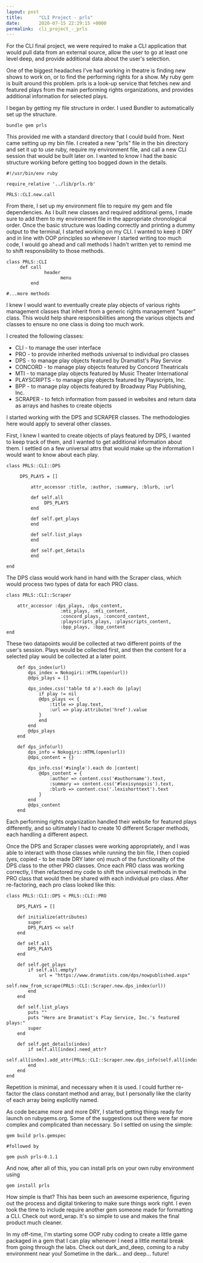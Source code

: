 ```yaml
---
layout: post
title:      "CLI Project - prls"
date:       2020-07-15 22:29:15 +0000
permalink:  cli_project_-_prls
---
```



For the CLI final project, we were required to make a CLI application that would pull data from an external source, allow the user to go at least one level deep, and provide additional data about the user's selection.

One of the biggest headaches I've had working in theatre is finding new shows to work on, or to find the performing rights for a show. My ruby gem is built around this problem. prls is a look-up service that fetches new and featured plays from the main performing rights organizations, and provides additional information for selected plays.

I began by getting my file structure in order. I used Bundler to automatically set up the structure.

```
bundle gem prls
```

This provided me with a standard directory that I could build from. Next came setting up my bin file. I created a new "prls" file in the bin directory and set it up to use ruby, require my environment file, and call a new CLI session that would be built later on. I wanted to know I had the basic structure working before getting too bogged down in the details.

```
#!/usr/bin/env ruby

require_relative '../lib/prls.rb'

PRLS::CLI.new.call
```

From there, I set up my environment file to require my gem and file dependencies. As I built new classes and required additional gems, I made sure to add them to my environment file in the appropriate chronological order. Once the basic structure was loading correctly and printing a dummy output to the terminal, I started working on my CLI. I wanted to keep it DRY and in line with OOP principles so whenever I started writing too much code, I would go ahead and call methods I hadn't written yet to remind me to shift responsibility to those methods.

```
class PRLS::CLI
     def call
		      header
					menu
		 end
		 
#...more methods
```

I knew I would want to eventually create play objects of various rights management classes that inherit from a generic rights management "super" class. This would help share responsibilities among the various objects and classes to ensure no one class is doing too much work.

I created the following classes:

* CLI - to manage the user interface
* PRO - to provide inherited methods universal to individual pro classes
* DPS - to manage play objects featured by Dramatist's Play Service
* CONCORD - to manage play objects featured by Concord Theatricals
* MTI - to manage play objects featured by Music Theater International
* PLAYSCRIPTS - to manage play objects featured by Playscripts, Inc.
* BPP - to manage play objects featured by Broadway Play Publishing, Inc.
* SCRAPER - to fetch information from passed in websites and return data as arrays and hashes to create objects

I started working with the DPS and SCRAPER classes. The methodologies here would apply to several other classes.

First, I knew I wanted to create objects of plays featured by DPS, I wanted to keep track of them, and I wanted to get additional information about them. I settled on a few universal attrs that would make up the information I would want to know about each play.

```
class PRLS::CLI::DPS

     DPS_PLAYS = []
		 
		 attr_accessor :title, :author, :summary, :blurb, :url
		 
		 def self.all
		      DPS_PLAYS
		 end
		 
		 def self.get_plays
		 end
		 
		 def self.list_plays
		 end
		 
		 def self.get_details
		 end

end
```

The DPS class would work hand in hand with the Scraper class, which would process two types of data for each PRO class.

```
class PRLS::CLI::Scraper

    attr_accessor :dps_plays, :dps_content,
                    :mti_plays, :mti_content,
                    :concord_plays, :concord_content,
                    :playscripts_plays, :playscripts_content,
                    :bpp_plays, :bpp_content
end
```

These two datapoints would be collected at two different points of the user's session. Plays would be collected first, and then the content for a selected play would be collected at a later point.

```
    def dps_index(url)
        dps_index = Nokogiri::HTML(open(url))
        @dps_plays = []

        dps_index.css('table td a').each do |play|
            if play != nil
            @dps_plays << {
                :title => play.text,
                :url => play.attribute('href').value
            }
            end
        end
        @dps_plays
    end

    def dps_info(url)
        dps_info = Nokogiri::HTML(open(url))
        @dps_content = {}

        dps_info.css('#single').each do |content|
            @dps_content = {
                :author => content.css('#authorname').text,
                :summary => content.css('#lexisynopsis').text,
                :blurb => content.css('.lexishorttext').text
            }
        end
        @dps_content
    end
```

Each performing rights organization handled their website for featured plays differently, and so ultimately I had to create 10 different Scraper methods, each handling a different aspect.

Once the DPS and Scraper classes were working appropriately, and I was able to interact with those classes while running the bin file, I then copied (yes, copied - to be made DRY later on) much of the functionality of the DPS class to the other PRO classes. Once each PRO class was working correctly, I then refactored my code to shift the universal methods in the PRO class that would then be shared with each individual pro class. After re-factoring, each pro class looked like this:

```
class PRLS::CLI::DPS < PRLS::CLI::PRO

    DPS_PLAYS = []

    def initialize(attributes)
        super
        DPS_PLAYS << self
    end

    def self.all
        DPS_PLAYS
    end

    def self.get_plays
        if self.all.empty?
            url = "https://www.dramatists.com/dps/nowpublished.aspx"
            self.new_from_scrape(PRLS::CLI::Scraper.new.dps_index(url))
        end
    end

    def self.list_plays
        puts ""
        puts "Here are Dramatist's Play Service, Inc.'s featured plays:"
        super
    end

    def self.get_details(index)
        if self.all[index].need_attr?
            self.all[index].add_attr(PRLS::CLI::Scraper.new.dps_info(self.all[index].url))
        end
    end
end
```

Repetition is minimal, and necessary when it is used. I could further re-factor the class constant method and array, but I personally like the clarity of each array being explicitly named.

As code became more and more DRY, I started getting things ready for launch on rubygems.org. Some of the suggestions out there were far more complex and complicated than necessary. So I settled on using the simple:

```
gem build prls.gemspec

#followed by

gem push prls-0.1.1
```

And now, after all of this, you can install prls on your own ruby environment using

```
gem install prls
```

How simple is that? This has been such an awesome experience, figuring out the process and digital tinkering to make sure things work right. I even took the time to include require another gem someone made for formatting a CLI. Check out word_wrap. It's so simple to use and makes the final product much cleaner.

In my off-time, I'm starting some OOP ruby coding to create a little game packaged in a gem that I can play whenever I need a little mental break from going through the labs. Check out dark_and_deep, coming to a ruby environment near you! Sometime in the dark... and deep... future!
